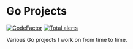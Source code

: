 # Go Projects

[![CodeFactor](https://www.codefactor.io/repository/github/tedsilb/goprojects/badge)](https://www.codefactor.io/repository/github/tedsilb/goprojects) [![Total alerts](https://img.shields.io/lgtm/alerts/g/tedsilb/GoProjects.svg?logo=lgtm&logoWidth=18)](https://lgtm.com/projects/g/tedsilb/GoProjects/alerts/)

Various Go projects I work on from time to time.

